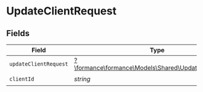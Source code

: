 # UpdateClientRequest


## Fields

| Field                                                                                               | Type                                                                                                | Required                                                                                            | Description                                                                                         |
| --------------------------------------------------------------------------------------------------- | --------------------------------------------------------------------------------------------------- | --------------------------------------------------------------------------------------------------- | --------------------------------------------------------------------------------------------------- |
| `updateClientRequest`                                                                               | [?\formance\formance\Models\Shared\UpdateClientRequest](../../Models/Shared/UpdateClientRequest.md) | :heavy_minus_sign:                                                                                  | N/A                                                                                                 |
| `clientId`                                                                                          | *string*                                                                                            | :heavy_check_mark:                                                                                  | Client ID                                                                                           |